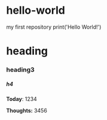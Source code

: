 # hello-world
my first repository
print('Hello World!')


# heading

### heading3
##### h4


**Today**: 1234

**Thoughts:** 3456
